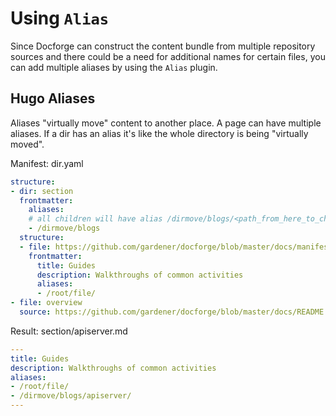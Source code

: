 # Using `Alias`
Since Docforge can construct the content bundle from multiple repository sources and there could be a need for additional names for certain files,
you can add multiple aliases by using the `Alias` plugin.

## Hugo Aliases

Aliases "virtually move" content to another place. A page can have multiple aliases. If a dir has an alias it's like the whole directory is being "virtually moved".

Manifest: dir.yaml
```yaml
structure:
- dir: section
  frontmatter:
    aliases:
    # all children will have alias /dirmove/blogs/<path_from_here_to_child>
    - /dirmove/blogs
  structure:
  - file: https://github.com/gardener/docforge/blob/master/docs/manifests.md
    frontmatter:
      title: Guides
      description: Walkthroughs of common activities
      aliases:
      - /root/file/
- file: overview
  source: https://github.com/gardener/docforge/blob/master/docs/README.md
```
Result: section/apiserver.md
``` yaml
---
title: Guides
description: Walkthroughs of common activities
aliases:
- /root/file/
- /dirmove/blogs/apiserver/
---
```